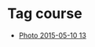 <!--
title: Tag course
date: 2020-06-28T14:49:39.434Z
tags:
-->
# Tag course

 * [Photo 2015-05-10 13](118606393777.md)
